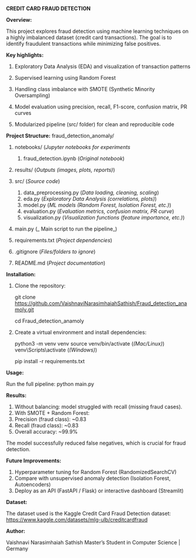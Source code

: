**CREDIT CARD FRAUD DETECTION**

**Overview:**

This project explores fraud detection using machine learning techniques on a highly imbalanced dataset (credit card transactions). The goal is to identify fraudulent transactions while minimizing false positives.

**Key highlights:**

1. Exploratory Data Analysis (EDA) and visualization of transaction patterns

2. Supervised learning using Random Forest

3. Handling class imbalance with SMOTE (Synthetic Minority Oversampling)

4. Model evaluation using precision, recall, F1-score, confusion matrix, PR curves

5. Modularized pipeline (src/ folder) for clean and reproducible code

**Project Structure:**
fraud_detection_anomaly/

1. notebooks/                   (_Jupyter notebooks for experiments_
    1. fraud_detection.ipynb     (_Original notebook_)

2. results/                     (_Outputs (images, plots, reports)_)


3. src/                         (_Source code_)
    1. data_preprocessing.py    (_Data loading, cleaning, scaling_)
    2. eda.py                   (_Exploratory Data Analysis (correlations, plots)_)
    3. model.py                 (_ML models (Random Forest, Isolation Forest, etc.)_)
    4. evaluation.py            (_Evaluation metrics, confusion matrix, PR curve_)
    5. visualization.py         (_Visualization functions (feature importance, etc.)_)


4. main.py                      (_ Main script to run the pipeline_)

5. requirements.txt             (_Project dependencies_)
6. .gitignore                   (_Files/folders to ignore_)
7. README.md                    (_Project documentation_)


**Installation:**

1. Clone the repository:

    git clone https://github.com/VaishnaviNarasimhaiahSathish/Fraud_detection_anamoly.git

    cd Fraud_detection_anamoly

2. Create a virtual environment and install dependencies:

    python3 -m venv venv
    source venv/bin/activate    (_(Mac/Linux)_)
    venv\Scripts\activate       (_(Windows)_)

    pip install -r requirements.txt

**Usage:**

Run the full pipeline:
python main.py

**Results:**

1. Without balancing: model struggled with recall (missing fraud cases).
2. With SMOTE + Random Forest:
3. Precision (fraud class): ~0.83
4. Recall (fraud class): ~0.83
5. Overall accuracy: ~99.9%

The model successfully reduced false negatives, which is crucial for fraud detection.

**Future Improvements:**

1. Hyperparameter tuning for Random Forest (RandomizedSearchCV)
2. Compare with unsupervised anomaly detection (Isolation Forest, Autoencoders)
3. Deploy as an API (FastAPI / Flask) or interactive dashboard (Streamlit)

**Dataset:**

The dataset used is the Kaggle Credit Card Fraud Detection dataset:
https://www.kaggle.com/datasets/mlg-ulb/creditcardfraud

**Author:**

Vaishnavi Narasimhaiah Sathish
Master’s Student in Computer Science | Germany
